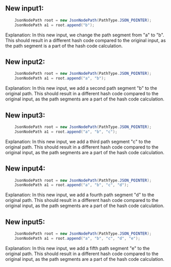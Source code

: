## New input1:
```java
    JsonNodePath root = new JsonNodePath(PathType.JSON_POINTER);
    JsonNodePath a1 = root.append("b");
```
Explanation: In this new input, we change the path segment from "a" to "b". This should result in a different hash code compared to the original input, as the path segment is a part of the hash code calculation.

## New input2:
```java
    JsonNodePath root = new JsonNodePath(PathType.JSON_POINTER);
    JsonNodePath a1 = root.append("a", "b");
```
Explanation: In this new input, we add a second path segment "b" to the original path. This should result in a different hash code compared to the original input, as the path segments are a part of the hash code calculation.

## New input3:
```java
    JsonNodePath root = new JsonNodePath(PathType.JSON_POINTER);
    JsonNodePath a1 = root.append("a", "b", "c");
```
Explanation: In this new input, we add a third path segment "c" to the original path. This should result in a different hash code compared to the original input, as the path segments are a part of the hash code calculation.

## New input4:
```java
    JsonNodePath root = new JsonNodePath(PathType.JSON_POINTER);
    JsonNodePath a1 = root.append("a", "b", "c", "d");
```
Explanation: In this new input, we add a fourth path segment "d" to the original path. This should result in a different hash code compared to the original input, as the path segments are a part of the hash code calculation.

## New input5:
```java
    JsonNodePath root = new JsonNodePath(PathType.JSON_POINTER);
    JsonNodePath a1 = root.append("a", "b", "c", "d", "e");
```
Explanation: In this new input, we add a fifth path segment "e" to the original path. This should result in a different hash code compared to the original input, as the path segments are a part of the hash code calculation.
